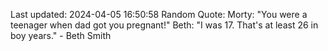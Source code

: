 Last updated: 2024-04-05 16:50:58
Random Quote: Morty: "You were a teenager when dad got you pregnant!"
Beth: "I was 17. That's at least 26 in boy years." - Beth Smith